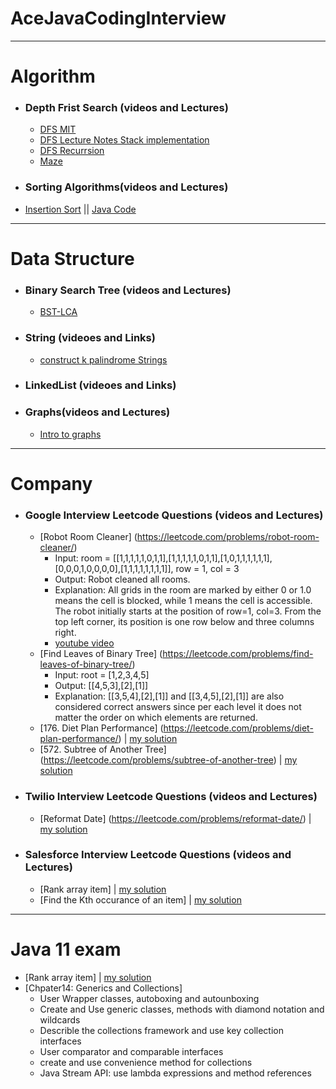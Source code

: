 # AceJavaCodingInterview
********************************************************************************************************************************************************************
# Algorithm
- ### Depth Frist Search (videos and Lectures)
    - [DFS MIT](https://www.youtube.com/watch?v=AfSk24UTFS8)
    - [DFS Lecture Notes Stack implementation](http://www.mathcs.emory.edu/~cheung/Courses/171/Syllabus/11-Graph/dfs.html)
    - [DFS Recurrsion](https://www.geeksforgeeks.org/depth-first-search-or-dfs-for-a-graph/)
    - [Maze](https://www.baeldung.com/java-solve-maze#2-implementation)
- ### Sorting Algorithms(videos and Lectures)
 - [Insertion Sort](https://www.educative.io/edpresso/what-is-insertion-sort-in-java) || [Java Code](https://github.com/XuyingSwift/AceJavaCodingInterview/blob/master/src/main/algorithms/Sorting/InsertionSort.java)

********************************************************************************************************************************************************************
# Data Structure
- ### Binary Search Tree (videos and Lectures)
    - [BST-LCA](https://www.geeksforgeeks.org/lowest-common-ancestor-in-a-binary-search-tree/)
- ### String (videoes and Links)
    - [construct k palindrome Strings](https://medium.com/@ChYuan/leetcode-1400-construct-k-palindrome-strings-%E5%BF%83%E5%BE%97-medium-70248333a075)
- ### LinkedList (videoes and Links)
- ### Graphs(videos and Lectures)
    - [Intro to graphs](https://www.mathcs.emory.edu/~cheung/Courses/253/Syllabus/Graph/intro.html)


******************************************************************************************************************************************************************
# Company
- ### Google Interview Leetcode Questions (videos and Lectures)
    - [Robot Room Cleaner] (https://leetcode.com/problems/robot-room-cleaner/)
        - Input: room = [[1,1,1,1,1,0,1,1],[1,1,1,1,1,0,1,1],[1,0,1,1,1,1,1,1],[0,0,0,1,0,0,0,0],[1,1,1,1,1,1,1,1]], row = 1, col = 3
        - Output: Robot cleaned all rooms.
        - Explanation: All grids in the room are marked by either 0 or 1.0 means the cell is blocked, while 1 means the cell is accessible. The robot initially starts at the position of row=1, col=3. From the top left corner, its position is one row below and three columns right.
        - [youtube video](https://www.youtube.com/watch?v=-1P3VP7LH0I)
     - [Find Leaves of Binary Tree] (https://leetcode.com/problems/find-leaves-of-binary-tree/)
        - Input: root = [1,2,3,4,5]
        - Output: [[4,5,3],[2],[1]]
        - Explanation: [[3,5,4],[2],[1]] and [[3,4,5],[2],[1]] are also considered correct answers since per each level it does not matter the order on which elements are returned.
    - [176. Diet Plan Performance] (https://leetcode.com/problems/diet-plan-performance/) | [my solution]()
    - [572. Subtree of Another Tree] (https://leetcode.com/problems/subtree-of-another-tree) | [my solution]()
- ### Twilio Interview Leetcode Questions (videos and Lectures)
    - [Reformat Date] (https://leetcode.com/problems/reformat-date/) | [my solution]()
- ### Salesforce Interview Leetcode Questions (videos and Lectures)
    - [Rank array item] | [my solution]()
    -  [Find the Kth occurance of an item] | [my solution]()
   
*****************************************************************************************************************************************************************
# Java 11 exam
- [Rank array item] | [my solution]()
- [Chpater14: Generics and Collections]
    - User Wrapper classes, autoboxing and autounboxing
    - Create and Use generic classes, methods with diamond notation and wildcards
    - Describle the collections framework and use key collection interfaces
    - User comparator and comparable interfaces
    - create and use convenience method for collections
    - Java Stream API: use lambda expressions and method references
    

  
  
